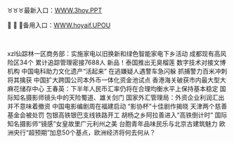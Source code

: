<p>
	♉♉♉最新入口：<a href="http://www.baidu.com/link?url=6MA2SWnO3Raqke39an_0PUxosM6ZrUGzi1BN9tNnlPW&wd">WWW.3hoy.PPT</a> 
	<p>
		🍃
🍃
🍃备用入口：<a href="http://www.baidu.com/link?url=6MA2SWnO3Raqke39an_0PUxosM6ZrUGzi1BN9tNnlPW&wd">WWW.hoyaif.UPOU</a> 
	</p>
	<p>
		<br />
	</p>
	<p>
		xzl仙踪林一区商务部：实施家电以旧换新和绿色智能家电下乡活动
成都现有高风险区34个 累计追踪管理密接7688人
新品！泰国推出无臭榴莲
数字技术对接文博机构 中国电科助力文化遗产“活起来”
在逃嫌疑人遇警车急闪躲 抓捕警力百米冲刺将其擒获
中国扩大跨国公司本外币一体化资金池试点
香港海关破获市内最大型大麻花储存中心
王春英：下半年人民币汇率仍将在合理均衡水平上保持基本稳定
国际知名摄影师镜头中的天险蜀道、雄关剑门
国家外汇管理局：外资企业利润汇出并不意味着撤资
中国电影编剧周在福建启动 “影协杯”十佳剧作揭晓
天津两个慈善基金会被处罚
包银高铁银巴支线铁路开工  胡杨之乡阿拉善进入“高铁倒计时”
国际知名摄影师“镜感”女皇故里广元利州之美
台胞青年品味民乐与北京古建筑魅力
欧洲央行“超预期”加息50个基点，欧洲经济将何去何从？
	</p>
